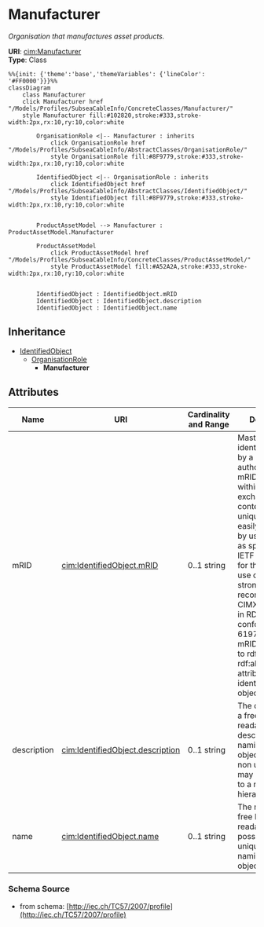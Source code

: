 # Manufacturer

_Organisation that manufactures asset products._

**URI**: [cim:Manufacturer](http://iec.ch/TC57/CIM-generic#Manufacturer)<br />
**Type**: Class

```mermaid
%%{init: {'theme':'base','themeVariables': {'lineColor': '#FF0000'}}}%%
classDiagram
    class Manufacturer
    click Manufacturer href "/Models/Profiles/SubseaCableInfo/ConcreteClasses/Manufacturer/"
    style Manufacturer fill:#102820,stroke:#333,stroke-width:2px,rx:10,ry:10,color:white
     
        OrganisationRole <|-- Manufacturer : inherits
            click OrganisationRole href "/Models/Profiles/SubseaCableInfo/AbstractClasses/OrganisationRole/"
            style OrganisationRole fill:#8F9779,stroke:#333,stroke-width:2px,rx:10,ry:10,color:white
     
        IdentifiedObject <|-- OrganisationRole : inherits
            click IdentifiedObject href "/Models/Profiles/SubseaCableInfo/AbstractClasses/IdentifiedObject/"
            style IdentifiedObject fill:#8F9779,stroke:#333,stroke-width:2px,rx:10,ry:10,color:white


        ProductAssetModel --> Manufacturer : ProductAssetModel.Manufacturer

        ProductAssetModel
            click ProductAssetModel href "/Models/Profiles/SubseaCableInfo/ConcreteClasses/ProductAssetModel/"
            style ProductAssetModel fill:#A52A2A,stroke:#333,stroke-width:2px,rx:10,ry:10,color:white


        IdentifiedObject : IdentifiedObject.mRID
        IdentifiedObject : IdentifiedObject.description
        IdentifiedObject : IdentifiedObject.name
```

## Inheritance
* [IdentifiedObject](IdentifiedObject.md)
    * [OrganisationRole](OrganisationRole.md)
        * **Manufacturer**

## Attributes
| Name | URI | Cardinality and Range | Description | Inheritance |
| ---  | --- | --- | --- | --- |
| mRID | [cim:IdentifiedObject.mRID](http://iec.ch/TC57/CIM-generic#IdentifiedObject.mRID) | 0..1 string | Master resource identifier issued by a model authority. The mRID is unique within an exchange context. Global uniqueness is easily achieved by using a UUID, as specified in IETF RFC 4122, for the mRID. The use of UUID is strongly recommended.For CIMXML data files in RDF syntax conforming to IEC 61970-552, the mRID is mapped to rdf:ID or rdf:about attributes that identify CIM object elements. | IdentifiedObject |
| description | [cim:IdentifiedObject.description](http://iec.ch/TC57/CIM-generic#IdentifiedObject.description) | 0..1 string | The description is a free human readable text describing or naming the object. It may be non unique and may not correlate to a naming hierarchy. | IdentifiedObject |
| name | [cim:IdentifiedObject.name](http://iec.ch/TC57/CIM-generic#IdentifiedObject.name) | 0..1 string | The name is any free human readable and possibly non unique text naming the object. | IdentifiedObject |

### Schema Source
* from schema: [http://iec.ch/TC57/2007/profile](http://iec.ch/TC57/2007/profile)
